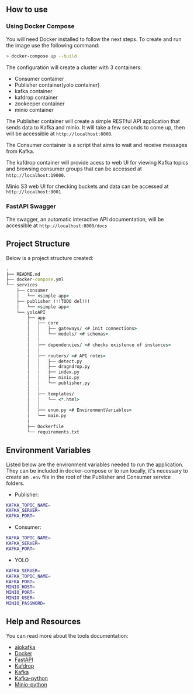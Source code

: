 ## How to use

### Using Docker Compose 
You will need Docker installed to follow the next steps. To create and run the image use the following command:

```bash
> docker-compose up --build
```

The configuration will create a cluster with 3 containers:

- Consumer container
- Publisher container(yolo container)
- kafka container
- kafdrop container
- zookeeper container
- minio comtainer

The Publisher container will create a simple RESTful API application that sends data to Kafka and minio. It will take a few seconds to come up, then will be accessible at `http://localhost:8000`.

The Consumer container is a script that aims to wait and receive messages from Kafka.

The kafdrop container will provide acess to  web UI for viewing Kafka topics and browsing consumer groups that can be accessed at `http://localhost:19000`.

Minio S3 web UI for checking buckets and data can be accessed at `http://localhost:9001`

### FastAPI Swagger

The swagger, an automatic interactive API documentation, will be accessible at `http://localhost:8000/docs`


## Project Structure
Below is a project structure created:
```cmd
.
├── README.md
├── docker-compose.yml
└── services
    ├── consumer
    │   └── <simple app>
    ├── publisher !!!TODO del!!!
    │   └── <simple app>
    └── yoloAPI
        ├── app
        │   ├── core
        │   │   ├── gateways/ <# init connections>
        │   │   └── models/ <# schemas>
        │   │
        │   ├── dependencies/ <# checks existence of instances>
        │   │
        │   ├── routers/ <# API rotes>
        │   │   ├── detect.py
        │   │   ├── dragndrop.py
        │   │   ├── index.py
        │   │   ├── minio.py
        │   │   └── publisher.py
        │   │
        │   ├── templates/ 
        │   │   └── <*.html>
        │   │
        │   ├── enum.py <# EnvironmentVariables>
        │   └── main.py
        │
        ├── Dockerfile
        └── requirements.txt
```

## Environment Variables
Listed below are the environment variables needed to run the application. They can be included in docker-compose or to run locally, it's necessary to create an `.env` file in the root of the Publisher and Consumer service folders.

- Publisher:
```bash
KAFKA_TOPIC_NAME=
KAFKA_SERVER=
KAFKA_PORT=
```

- Consumer:
```bash
KAFKA_TOPIC_NAME=
KAFKA_SERVER=
KAFKA_PORT=
```

- YOLO
```bash
KAFKA_SERVER=
KAFKA_TOPIC_NAME=
KAFKA_PORT=
MINIO_HOST=
MINIO_PORT=
MINIO_USER=
MINIO_PASSWORD=
```


## Help and Resources
You can read more about the tools documentation:

- [aiokafka](https://aiokafka.readthedocs.io/en/stable/ka)
- [Docker](https://docs.docker.com/get-started/overview/)
- [FastAPI](https://fastapi.tiangolo.com)
- [Kafdrop](https://github.com/obsidiandynamics/kafdrop)
- [Kafka](https://kafka.apache.org)
- [Kafka-python](https://kafka-python.readthedocs.io/en/master/)
- [Minio-python](https://min.io/docs/minio/linux/developers/python/API.html)
